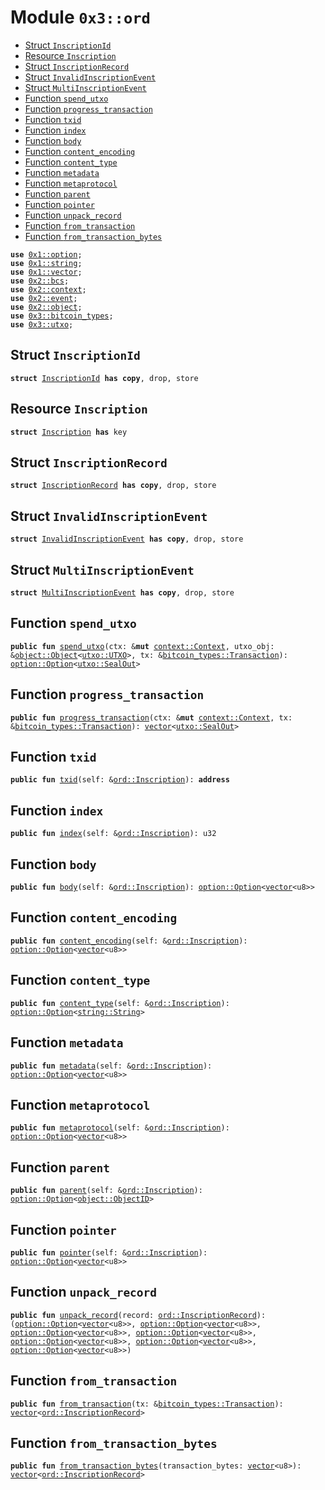 
<a name="0x3_ord"></a>

# Module `0x3::ord`



-  [Struct `InscriptionId`](#0x3_ord_InscriptionId)
-  [Resource `Inscription`](#0x3_ord_Inscription)
-  [Struct `InscriptionRecord`](#0x3_ord_InscriptionRecord)
-  [Struct `InvalidInscriptionEvent`](#0x3_ord_InvalidInscriptionEvent)
-  [Struct `MultiInscriptionEvent`](#0x3_ord_MultiInscriptionEvent)
-  [Function `spend_utxo`](#0x3_ord_spend_utxo)
-  [Function `progress_transaction`](#0x3_ord_progress_transaction)
-  [Function `txid`](#0x3_ord_txid)
-  [Function `index`](#0x3_ord_index)
-  [Function `body`](#0x3_ord_body)
-  [Function `content_encoding`](#0x3_ord_content_encoding)
-  [Function `content_type`](#0x3_ord_content_type)
-  [Function `metadata`](#0x3_ord_metadata)
-  [Function `metaprotocol`](#0x3_ord_metaprotocol)
-  [Function `parent`](#0x3_ord_parent)
-  [Function `pointer`](#0x3_ord_pointer)
-  [Function `unpack_record`](#0x3_ord_unpack_record)
-  [Function `from_transaction`](#0x3_ord_from_transaction)
-  [Function `from_transaction_bytes`](#0x3_ord_from_transaction_bytes)


<pre><code><b>use</b> <a href="">0x1::option</a>;
<b>use</b> <a href="">0x1::string</a>;
<b>use</b> <a href="">0x1::vector</a>;
<b>use</b> <a href="">0x2::bcs</a>;
<b>use</b> <a href="">0x2::context</a>;
<b>use</b> <a href="">0x2::event</a>;
<b>use</b> <a href="">0x2::object</a>;
<b>use</b> <a href="bitcoin_types.md#0x3_bitcoin_types">0x3::bitcoin_types</a>;
<b>use</b> <a href="utxo.md#0x3_utxo">0x3::utxo</a>;
</code></pre>



<a name="0x3_ord_InscriptionId"></a>

## Struct `InscriptionId`



<pre><code><b>struct</b> <a href="ord.md#0x3_ord_InscriptionId">InscriptionId</a> <b>has</b> <b>copy</b>, drop, store
</code></pre>



<a name="0x3_ord_Inscription"></a>

## Resource `Inscription`



<pre><code><b>struct</b> <a href="ord.md#0x3_ord_Inscription">Inscription</a> <b>has</b> key
</code></pre>



<a name="0x3_ord_InscriptionRecord"></a>

## Struct `InscriptionRecord`



<pre><code><b>struct</b> <a href="ord.md#0x3_ord_InscriptionRecord">InscriptionRecord</a> <b>has</b> <b>copy</b>, drop, store
</code></pre>



<a name="0x3_ord_InvalidInscriptionEvent"></a>

## Struct `InvalidInscriptionEvent`



<pre><code><b>struct</b> <a href="ord.md#0x3_ord_InvalidInscriptionEvent">InvalidInscriptionEvent</a> <b>has</b> <b>copy</b>, drop, store
</code></pre>



<a name="0x3_ord_MultiInscriptionEvent"></a>

## Struct `MultiInscriptionEvent`



<pre><code><b>struct</b> <a href="ord.md#0x3_ord_MultiInscriptionEvent">MultiInscriptionEvent</a> <b>has</b> <b>copy</b>, drop, store
</code></pre>



<a name="0x3_ord_spend_utxo"></a>

## Function `spend_utxo`



<pre><code><b>public</b> <b>fun</b> <a href="ord.md#0x3_ord_spend_utxo">spend_utxo</a>(ctx: &<b>mut</b> <a href="_Context">context::Context</a>, utxo_obj: &<a href="_Object">object::Object</a>&lt;<a href="utxo.md#0x3_utxo_UTXO">utxo::UTXO</a>&gt;, tx: &<a href="bitcoin_types.md#0x3_bitcoin_types_Transaction">bitcoin_types::Transaction</a>): <a href="_Option">option::Option</a>&lt;<a href="utxo.md#0x3_utxo_SealOut">utxo::SealOut</a>&gt;
</code></pre>



<a name="0x3_ord_progress_transaction"></a>

## Function `progress_transaction`



<pre><code><b>public</b> <b>fun</b> <a href="ord.md#0x3_ord_progress_transaction">progress_transaction</a>(ctx: &<b>mut</b> <a href="_Context">context::Context</a>, tx: &<a href="bitcoin_types.md#0x3_bitcoin_types_Transaction">bitcoin_types::Transaction</a>): <a href="">vector</a>&lt;<a href="utxo.md#0x3_utxo_SealOut">utxo::SealOut</a>&gt;
</code></pre>



<a name="0x3_ord_txid"></a>

## Function `txid`



<pre><code><b>public</b> <b>fun</b> <a href="ord.md#0x3_ord_txid">txid</a>(self: &<a href="ord.md#0x3_ord_Inscription">ord::Inscription</a>): <b>address</b>
</code></pre>



<a name="0x3_ord_index"></a>

## Function `index`



<pre><code><b>public</b> <b>fun</b> <a href="ord.md#0x3_ord_index">index</a>(self: &<a href="ord.md#0x3_ord_Inscription">ord::Inscription</a>): u32
</code></pre>



<a name="0x3_ord_body"></a>

## Function `body`



<pre><code><b>public</b> <b>fun</b> <a href="ord.md#0x3_ord_body">body</a>(self: &<a href="ord.md#0x3_ord_Inscription">ord::Inscription</a>): <a href="_Option">option::Option</a>&lt;<a href="">vector</a>&lt;u8&gt;&gt;
</code></pre>



<a name="0x3_ord_content_encoding"></a>

## Function `content_encoding`



<pre><code><b>public</b> <b>fun</b> <a href="ord.md#0x3_ord_content_encoding">content_encoding</a>(self: &<a href="ord.md#0x3_ord_Inscription">ord::Inscription</a>): <a href="_Option">option::Option</a>&lt;<a href="">vector</a>&lt;u8&gt;&gt;
</code></pre>



<a name="0x3_ord_content_type"></a>

## Function `content_type`



<pre><code><b>public</b> <b>fun</b> <a href="ord.md#0x3_ord_content_type">content_type</a>(self: &<a href="ord.md#0x3_ord_Inscription">ord::Inscription</a>): <a href="_Option">option::Option</a>&lt;<a href="_String">string::String</a>&gt;
</code></pre>



<a name="0x3_ord_metadata"></a>

## Function `metadata`



<pre><code><b>public</b> <b>fun</b> <a href="ord.md#0x3_ord_metadata">metadata</a>(self: &<a href="ord.md#0x3_ord_Inscription">ord::Inscription</a>): <a href="_Option">option::Option</a>&lt;<a href="">vector</a>&lt;u8&gt;&gt;
</code></pre>



<a name="0x3_ord_metaprotocol"></a>

## Function `metaprotocol`



<pre><code><b>public</b> <b>fun</b> <a href="ord.md#0x3_ord_metaprotocol">metaprotocol</a>(self: &<a href="ord.md#0x3_ord_Inscription">ord::Inscription</a>): <a href="_Option">option::Option</a>&lt;<a href="">vector</a>&lt;u8&gt;&gt;
</code></pre>



<a name="0x3_ord_parent"></a>

## Function `parent`



<pre><code><b>public</b> <b>fun</b> <a href="ord.md#0x3_ord_parent">parent</a>(self: &<a href="ord.md#0x3_ord_Inscription">ord::Inscription</a>): <a href="_Option">option::Option</a>&lt;<a href="_ObjectID">object::ObjectID</a>&gt;
</code></pre>



<a name="0x3_ord_pointer"></a>

## Function `pointer`



<pre><code><b>public</b> <b>fun</b> <a href="ord.md#0x3_ord_pointer">pointer</a>(self: &<a href="ord.md#0x3_ord_Inscription">ord::Inscription</a>): <a href="_Option">option::Option</a>&lt;<a href="">vector</a>&lt;u8&gt;&gt;
</code></pre>



<a name="0x3_ord_unpack_record"></a>

## Function `unpack_record`



<pre><code><b>public</b> <b>fun</b> <a href="ord.md#0x3_ord_unpack_record">unpack_record</a>(record: <a href="ord.md#0x3_ord_InscriptionRecord">ord::InscriptionRecord</a>): (<a href="_Option">option::Option</a>&lt;<a href="">vector</a>&lt;u8&gt;&gt;, <a href="_Option">option::Option</a>&lt;<a href="">vector</a>&lt;u8&gt;&gt;, <a href="_Option">option::Option</a>&lt;<a href="">vector</a>&lt;u8&gt;&gt;, <a href="_Option">option::Option</a>&lt;<a href="">vector</a>&lt;u8&gt;&gt;, <a href="_Option">option::Option</a>&lt;<a href="">vector</a>&lt;u8&gt;&gt;, <a href="_Option">option::Option</a>&lt;<a href="">vector</a>&lt;u8&gt;&gt;, <a href="_Option">option::Option</a>&lt;<a href="">vector</a>&lt;u8&gt;&gt;)
</code></pre>



<a name="0x3_ord_from_transaction"></a>

## Function `from_transaction`



<pre><code><b>public</b> <b>fun</b> <a href="ord.md#0x3_ord_from_transaction">from_transaction</a>(tx: &<a href="bitcoin_types.md#0x3_bitcoin_types_Transaction">bitcoin_types::Transaction</a>): <a href="">vector</a>&lt;<a href="ord.md#0x3_ord_InscriptionRecord">ord::InscriptionRecord</a>&gt;
</code></pre>



<a name="0x3_ord_from_transaction_bytes"></a>

## Function `from_transaction_bytes`



<pre><code><b>public</b> <b>fun</b> <a href="ord.md#0x3_ord_from_transaction_bytes">from_transaction_bytes</a>(transaction_bytes: <a href="">vector</a>&lt;u8&gt;): <a href="">vector</a>&lt;<a href="ord.md#0x3_ord_InscriptionRecord">ord::InscriptionRecord</a>&gt;
</code></pre>
